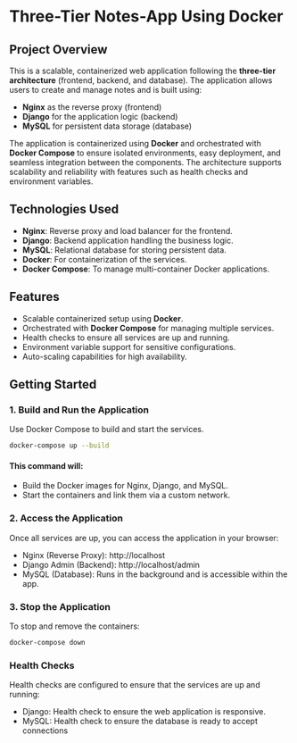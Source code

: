 # Three-Tier Notes-App Using Docker

## Project Overview
This is a scalable, containerized web application following the **three-tier architecture** (frontend, backend, and database). The application allows users to create and manage notes and is built using:

- **Nginx** as the reverse proxy (frontend)
- **Django** for the application logic (backend)
- **MySQL** for persistent data storage (database)

The application is containerized using **Docker** and orchestrated with **Docker Compose** to ensure isolated environments, easy deployment, and seamless integration between the components. The architecture supports scalability and reliability with features such as health checks and environment variables.

## Technologies Used
- **Nginx**: Reverse proxy and load balancer for the frontend.
- **Django**: Backend application handling the business logic.
- **MySQL**: Relational database for storing persistent data.
- **Docker**: For containerization of the services.
- **Docker Compose**: To manage multi-container Docker applications.

## Features
- Scalable containerized setup using **Docker**.
- Orchestrated with **Docker Compose** for managing multiple services.
- Health checks to ensure all services are up and running.
- Environment variable support for sensitive configurations.
- Auto-scaling capabilities for high availability.

## Getting Started

### 1. Build and Run the Application

Use Docker Compose to build and start the services.
```bash
docker-compose up --build
```

#### This command will:

- Build the Docker images for Nginx, Django, and MySQL.
- Start the containers and link them via a custom network.

### 2. Access the Application

Once all services are up, you can access the application in your browser:

- Nginx (Reverse Proxy): http://localhost
- Django Admin (Backend): http://localhost/admin
- MySQL (Database): Runs in the background and is accessible within the app.

### 3. Stop the Application

To stop and remove the containers:
```bash
docker-compose down
```
### Health Checks
Health checks are configured to ensure that the services are up and running:

- Django: Health check to ensure the web application is responsive.
- MySQL: Health check to ensure the database is ready to accept connections
